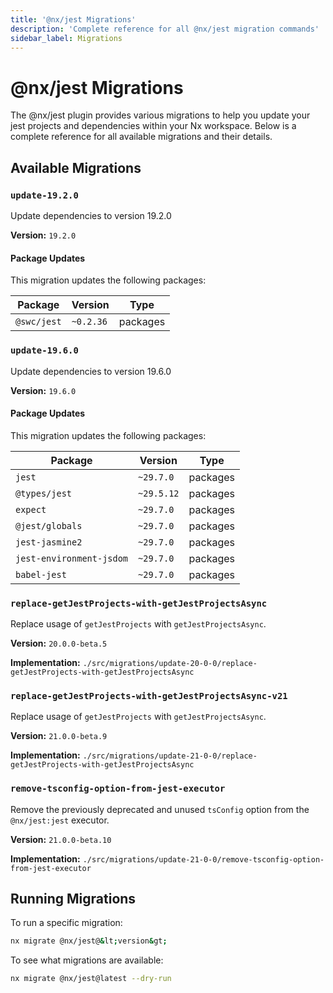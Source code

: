 ```yaml
---
title: '@nx/jest Migrations'
description: 'Complete reference for all @nx/jest migration commands'
sidebar_label: Migrations
---
```


# @nx/jest Migrations

The @nx/jest plugin provides various migrations to help you update your jest projects and dependencies within your Nx workspace.
Below is a complete reference for all available migrations and their details.

## Available Migrations

### `update-19.2.0`

Update dependencies to version 19.2.0

**Version:** `19.2.0`

#### Package Updates

This migration updates the following packages:

| Package     | Version   | Type     |
| ----------- | --------- | -------- |
| `@swc/jest` | `~0.2.36` | packages |

### `update-19.6.0`

Update dependencies to version 19.6.0

**Version:** `19.6.0`

#### Package Updates

This migration updates the following packages:

| Package                  | Version    | Type     |
| ------------------------ | ---------- | -------- |
| `jest`                   | `~29.7.0`  | packages |
| `@types/jest`            | `~29.5.12` | packages |
| `expect`                 | `~29.7.0`  | packages |
| `@jest/globals`          | `~29.7.0`  | packages |
| `jest-jasmine2`          | `~29.7.0`  | packages |
| `jest-environment-jsdom` | `~29.7.0`  | packages |
| `babel-jest`             | `~29.7.0`  | packages |

### `replace-getJestProjects-with-getJestProjectsAsync`

Replace usage of `getJestProjects` with `getJestProjectsAsync`.

**Version:** `20.0.0-beta.5`

**Implementation:** `./src/migrations/update-20-0-0/replace-getJestProjects-with-getJestProjectsAsync`

### `replace-getJestProjects-with-getJestProjectsAsync-v21`

Replace usage of `getJestProjects` with `getJestProjectsAsync`.

**Version:** `21.0.0-beta.9`

**Implementation:** `./src/migrations/update-21-0-0/replace-getJestProjects-with-getJestProjectsAsync`

### `remove-tsconfig-option-from-jest-executor`

Remove the previously deprecated and unused `tsConfig` option from the `@nx/jest:jest` executor.

**Version:** `21.0.0-beta.10`

**Implementation:** `./src/migrations/update-21-0-0/remove-tsconfig-option-from-jest-executor`

## Running Migrations

To run a specific migration:

```bash
nx migrate @nx/jest@&lt;version&gt;
```

To see what migrations are available:

```bash
nx migrate @nx/jest@latest --dry-run
```
